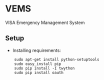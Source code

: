 VEMS
====

VISA Emergency Management System


Setup
-----

* Installing requirements:

```
    sudo apt-get install python-setuptools
    sudo easy_install pip
    sudo pip install -I twython
    sudo pip install oauth
```
